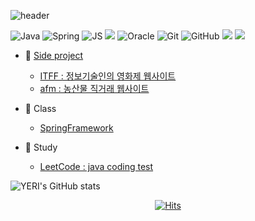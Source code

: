 ![header](https://capsule-render.vercel.app/api?type=waving&color=timeGradient&height=200&section=header&text=YERI💫&fontSize=50&animation=twinkling)

![Java](https://img.shields.io/badge/Java-007396.svg?&style=for-the-badge&logo=Java&logoColor=white)
![Spring](https://img.shields.io/badge/Spring-6DB33F.svg?&style=for-the-badge&logo=Spring&logoColor=white)
![JS](https://img.shields.io/badge/JavaScript-F7DF1E.svg?&style=for-the-badge&logo=JavaScript&logoColor=white)
<img src="https://img.shields.io/badge/jquery-0769AD?style=for-the-badge&logo=jquery&logoColor=white">
![Oracle](https://img.shields.io/badge/Oracle-F80000.svg?&style=for-the-badge&logo=Oracle&logoColor=white)
![Git](https://img.shields.io/badge/Git-F05032.svg?&style=for-the-badge&logo=Git&logoColor=white)
![GitHub](https://img.shields.io/badge/GitHub-181717.svg?&style=for-the-badge&logo=GitHub&logoColor=white)
<img src="https://img.shields.io/badge/html5-E34F26?style=for-the-badge&logo=html5&logoColor=white">
<img src="https://img.shields.io/badge/css-1572B6?style=for-the-badge&logo=css3&logoColor=white">


- 🌱 [Side project](https://jyr3177.notion.site/c3d04fffc9b44c5aae74c7e965d08755?v=9dcb8e798e7e413f9a6d3592438ff174&pvs=4)
  - [ITFF : 정보기술인의 영화제 웹사이트](https://github.com/yeri3177/itff3)
  - [afm : 농산물 직거래 웹사이트](https://github.com/yeri3177/afmSemiProject)

- 🌟 Class
  - [SpringFramework](https://github.com/yeri3177/hello-spring)
    
- 📝 Study
  - [LeetCode : java coding test](https://github.com/yeri3177/Algorithm)


![YERI's GitHub stats](https://github-readme-stats.vercel.app/api?username=yeri3177&show_icons=true)

<!-- 
![YERI's GitHub stats](https://github-readme-stats.vercel.app/api?username=yeri3177&show_icons=true&theme=merko)
-->
<div align=center>	
  
[![Hits](https://hits.seeyoufarm.com/api/count/incr/badge.svg?url=https%3A%2F%2Fgithub.com%2Fyeri3177&count_bg=%23F7E874&title_bg=%23555555&icon=github.svg&icon_color=%23E7E7E7&title=hits&edge_flat=false)](https://hits.seeyoufarm.com)
  
</div>

<!--
**yeri3177/yeri3177** is a ✨ _special_ ✨ repository because its `README.md` (this file) appears on your GitHub profile.

Here are some ideas to get you started:

- 🔭 I’m currently working on ...
- 🌱 I’m currently learning ...
- 👯 I’m looking to collaborate on ...
- 🤔 I’m looking for help with ...
- 💬 Ask me about ...
- 📫 How to reach me: ...
- 😄 Pronouns: ...
- ⚡ Fun fact: ...
-->
